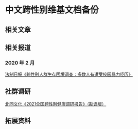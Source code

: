 # 中文跨性别维基文档备份

## 相关文章

## 相关报道

### 2020 年 2 月

[法制日报《跨性别人群生存困境调查：多数人有遭受校园暴力经历》](/docs/static/coverage/20200222法制日报《跨性别人群生存困境调查：多数人有遭受校园暴力经历》.html)

## 社群调研

[北同文化《2021全国跨性别健康调研报告》（勘误版）](/docs/static/PDF/北同文化《2021全国跨性别健康调研报告》（勘误版）.pdf)

## 拓展资料
